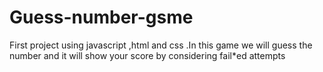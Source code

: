# Guess-number-gsme
First project using javascript ,html and css .In this game we will guess the number and  it will show your score by considering fail*ed attempts
